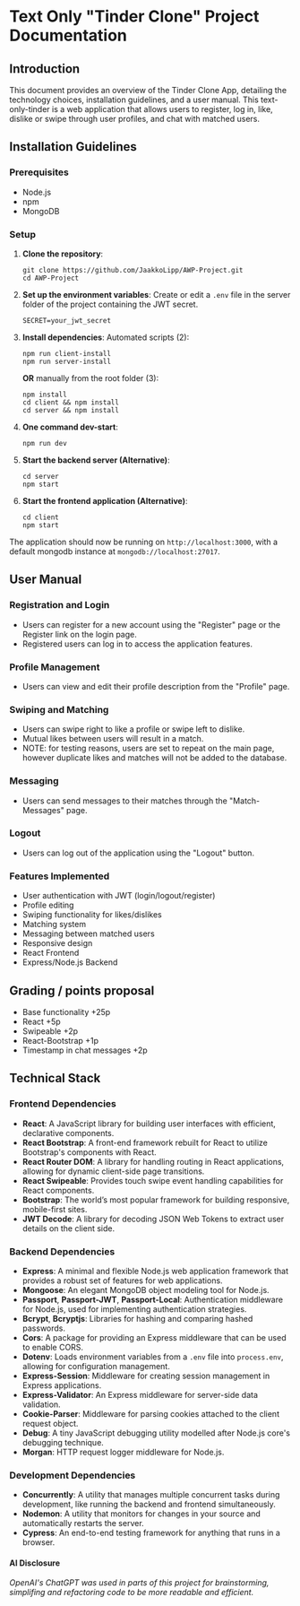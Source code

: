 # Text Only "Tinder Clone" Project Documentation

## Introduction

This document provides an overview of the Tinder Clone App, detailing the technology choices, installation guidelines, and a user manual. This text-only-tinder is a web application that allows users to register, log in, like, dislike or swipe through user profiles, and chat with matched users.

## Installation Guidelines

### Prerequisites

- Node.js
- npm
- MongoDB

### Setup

1. **Clone the repository**:
   ```
   git clone https://github.com/JaakkoLipp/AWP-Project.git
   cd AWP-Project
   ```
2. **Set up the environment variables**:
   Create or edit a `.env` file in the server folder of the project containing the JWT secret.
   ```
   SECRET=your_jwt_secret
   ```
3. **Install dependencies**:
   Automated scripts (2):
   ```
   npm run client-install
   npm run server-install
   ```
   **OR** manually from the root folder (3):
   ```
   npm install
   cd client && npm install
   cd server && npm install
   ```
4. **One command dev-start**:
   ```
   npm run dev
   ```
5. **Start the backend server (Alternative)**:
   ```
   cd server
   npm start
   ```
6. **Start the frontend application (Alternative)**:
   ```
   cd client
   npm start
   ```

The application should now be running on `http://localhost:3000`, with a default mongodb instance at `mongodb://localhost:27017`.

## User Manual

### Registration and Login

- Users can register for a new account using the "Register" page or the Register link on the login page.
- Registered users can log in to access the application features.

### Profile Management

- Users can view and edit their profile description from the "Profile" page.

### Swiping and Matching

- Users can swipe right to like a profile or swipe left to dislike.
- Mutual likes between users will result in a match.
- NOTE: for testing reasons, users are set to repeat on the main page, however duplicate likes and matches will not be added to the database.

### Messaging

- Users can send messages to their matches through the "Match-Messages" page.

### Logout

- Users can log out of the application using the "Logout" button.

### Features Implemented

- User authentication with JWT (login/logout/register)
- Profile editing
- Swiping functionality for likes/dislikes
- Matching system
- Messaging between matched users
- Responsive design
- React Frontend
- Express/Node.js Backend

## Grading / points proposal

- Base functionality +25p
- React +5p
- Swipeable +2p
- React-Bootstrap +1p
- Timestamp in chat messages +2p

## Technical Stack

### Frontend Dependencies

- **React**: A JavaScript library for building user interfaces with efficient, declarative components.
- **React Bootstrap**: A front-end framework rebuilt for React to utilize Bootstrap's components with React.
- **React Router DOM**: A library for handling routing in React applications, allowing for dynamic client-side page transitions.
- **React Swipeable**: Provides touch swipe event handling capabilities for React components.
- **Bootstrap**: The world’s most popular framework for building responsive, mobile-first sites.
- **JWT Decode**: A library for decoding JSON Web Tokens to extract user details on the client side.

### Backend Dependencies

- **Express**: A minimal and flexible Node.js web application framework that provides a robust set of features for web applications.
- **Mongoose**: An elegant MongoDB object modeling tool for Node.js.
- **Passport**, **Passport-JWT**, **Passport-Local**: Authentication middleware for Node.js, used for implementing authentication strategies.
- **Bcrypt**, **Bcryptjs**: Libraries for hashing and comparing hashed passwords.
- **Cors**: A package for providing an Express middleware that can be used to enable CORS.
- **Dotenv**: Loads environment variables from a `.env` file into `process.env`, allowing for configuration management.
- **Express-Session**: Middleware for creating session management in Express applications.
- **Express-Validator**: An Express middleware for server-side data validation.
- **Cookie-Parser**: Middleware for parsing cookies attached to the client request object.
- **Debug**: A tiny JavaScript debugging utility modelled after Node.js core's debugging technique.
- **Morgan**: HTTP request logger middleware for Node.js.

### Development Dependencies

- **Concurrently**: A utility that manages multiple concurrent tasks during development, like running the backend and frontend simultaneously.
- **Nodemon**: A utility that monitors for changes in your source and automatically restarts the server.
- **Cypress**: An end-to-end testing framework for anything that runs in a browser.

#### AI Disclosure

_OpenAI's ChatGPT was used in parts of this project for brainstorming, simplifing and refactoring code to be more readable and efficient._
